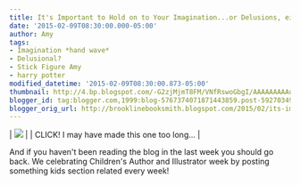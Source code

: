 ```yaml
---
title: It's Important to Hold on to Your Imagination...or Delusions, either works.
date: '2015-02-09T08:30:00.000-05:00'
author: Amy
tags:
- Imagination *hand wave*
- Delusional?
- Stick Figure Amy
- harry potter
modified_datetime: '2015-02-09T08:30:00.873-05:00'
thumbnail: http://4.bp.blogspot.com/-G2zjMjmT8FM/VNfRswoGbgI/AAAAAAAAAus/Zl9-cgheIh4/s72-c/Amy%2BStick.png
blogger_id: tag:blogger.com,1999:blog-5767374071871443859.post-5927034991773410619
blogger_orig_url: http://brooklinebooksmith.blogspot.com/2015/02/its-important-to-hold-on-to-your.html
---
```

| [![](http://4.bp.blogspot.com/-G2zjMjmT8FM/VNfRswoGbgI/AAAAAAAAAus/Zl9-cgheIh4/s1600/Amy%2BStick.png)](http://4.bp.blogspot.com/-G2zjMjmT8FM/VNfRswoGbgI/AAAAAAAAAus/Zl9-cgheIh4/s1600/Amy%2BStick.png) |
| CLICK! I may have made this one too long... |

And if you haven't been reading the blog in the last week you should go back. We celebrating Children's Author and Illustrator week by posting something kids section related every week!